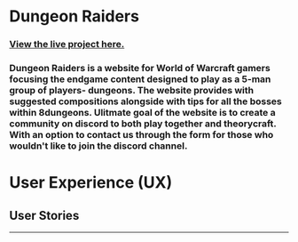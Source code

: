 # Dungeon Raiders
###  [View the live project here.](https://mariuszmatysiak.github.io/Dungeon-Raiders/)
### Dungeon Raiders is a website for World of Warcraft gamers focusing the endgame content designed to play as a 5-man group of players- dungeons. The website provides with suggested compositions alongside with tips for all the bosses within 8dungeons. Ulitmate goal of the website is to create a community on discord to both play together and theorycraft. With an option to contact us through the form for those who wouldn't like to join the discord channel.

# User Experience (UX)
## User Stories
-----
